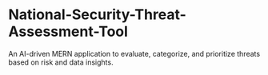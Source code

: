 # National-Security-Threat-Assessment-Tool
An AI-driven MERN application to evaluate, categorize, and prioritize threats based on risk and data insights.
